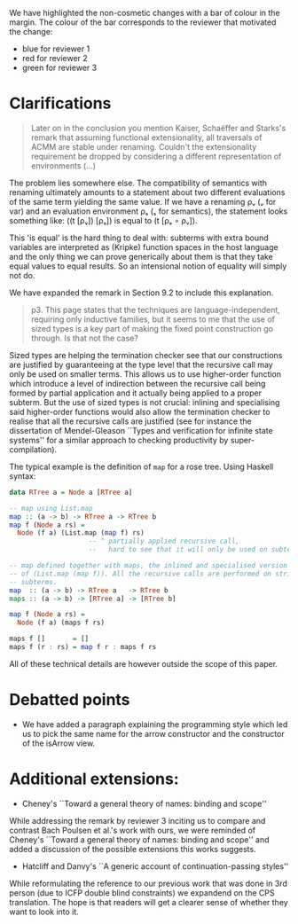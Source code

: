 We have highlighted the non-cosmetic changes with a bar of
colour in the margin. The colour of the bar corresponds to
the reviewer that motivated the change:

* blue  for reviewer 1
* red   for reviewer 2
* green for reviewer 3

# Clarifications

> Later on in the conclusion you mention Kaiser, Schaëffer and Starks's remark
> that assuming functional extensionality, all traversals of ACMM are stable
> under renaming.
> Couldn't the extensionality requirement be dropped by considering a
> different representation of environments (...)

The problem lies somewhere else. The compatibility of semantics with renaming
ultimately amounts to a statement about two different evaluations of the same
term yielding the same value. If we have a renaming ρᵥ (ᵥ for var) and an
evaluation environment ρₛ (ₛ for semantics), the statement looks something like:
((t [ρᵥ]) [ρₛ]) is equal to (t [ρₛ ∘ ρᵥ]).

This 'is equal' is the hard thing to deal with: subterms with extra bound
variables are interpreted as (Kripke) function spaces in the host language
and the only thing we can prove generically about them is that they take
equal values to equal results. So an intensional notion of equality will
simply not do.

We have expanded the remark in Section 9.2 to include this explanation.

> p3. This page states that the techniques are language-independent,
> requiring only inductive families, but it seems to me that the use of
> sized types is a key part of making the fixed point construction go
> through. Is that not the case?

Sized types are helping the termination checker see that our constructions
are justified by guaranteeing at the type level that the recursive call may
only be used on smaller terms.
This allows us to use higher-order function which introduce a level of
indirection between the recursive call being formed by partial application
and it actually being applied to a proper subterm.
But the use of sized types is not crucial: inlining and specialising said
higher-order functions would also allow the termination checker to realise
that all the recursive calls are justified (see for instance the dissertation
of Mendel-Gleason ``Types and verification for infinite state systems'' for
a similar approach to checking productivity by super-compilation).

The typical example is the definition of `map` for a rose tree. Using Haskell
syntax:

```haskell
data RTree a = Node a [RTree a]

-- map using List.map
map :: (a -> b) -> RTree a -> RTree b
map f (Node a rs) =
  Node (f a) (List.map (map f) rs)
                    -- ^ partially applied recursive call,
                    --   hard to see that it will only be used on subterms

-- map defined together with maps, the inlined and specialised version
-- of (List.map (map f)). All the recursive calls are performed on strict
-- subterms.
map  :: (a -> b) -> RTree a   -> RTree b
maps :: (a -> b) -> [RTree a] -> [RTree b]

map f (Node a rs) =
  Node (f a) (maps f rs)

maps f []       = []
maps f (r : rs) = map f r : maps f rs
```

All of these technical details are however outside the scope of this paper.

# Debatted points

* We have added a paragraph explaining the programming style
  which led us to pick the same name for the arrow constructor
  and the constructor of the isArrow view.


# Additional extensions:

* Cheney's ``Toward a general theory of names: binding and scope''

While addressing the remark by reviewer 3 inciting us to compare
and contrast Bach Poulsen et al.'s work with ours, we were reminded
of Cheney's ``Toward a general theory of names: binding and scope''
and added a discussion of the possible extensions this works suggests.

* Hatcliff and Danvy's ``A generic account of continuation-passing styles''

While reformulating the reference to our previous work that was done in
3rd person (due to ICFP double blind constraints) we expandend on the
CPS translation. The hope is that readers will get a clearer sense of
whether they want to look into it.
